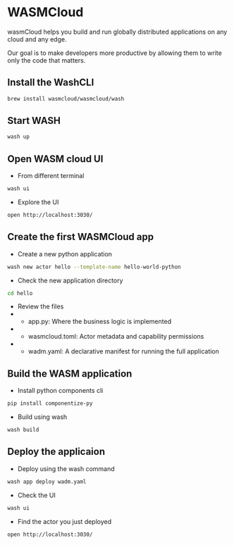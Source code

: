 # WASMCloud

wasmCloud helps you build and run globally distributed applications on any cloud and any edge.

Our goal is to make developers more productive by allowing them to write only the code that matters.

## Install the WashCLI

```bash
brew install wasmcloud/wasmcloud/wash
```

## Start WASH

```bash
wash up
```

## Open WASM cloud UI

- From different terminal

```bash
wash ui
```

- Explore the UI

```bash
open http://localhost:3030/
```

## Create the first WASMCloud app

- Create a new python application

```bash
wash new actor hello --template-name hello-world-python
```

- Check the new application directory

```bash
cd hello
```

- Review the files
- - app.py: Where the business logic is implemented
- - wasmcloud.toml: Actor metadata and capability permissions
- - wadm.yaml: A declarative manifest for running the full application

## Build the WASM application

- Install python components cli

```bash
pip install componentize-py
```

- Build using wash

```bash
wash build
```

## Deploy the applicaion

- Deploy using the wash command

```bash
wash app deploy wadm.yaml
```

- Check the UI

```bash
wash ui
```

- Find the actor you just deployed

```bash
open http://localhost:3030/
```

